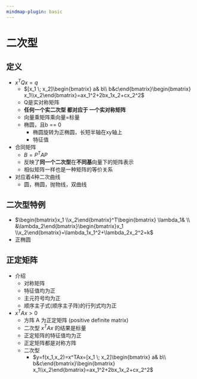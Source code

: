 ```yaml
---
mindmap-plugin: basic
---
```


# 二次型

## 定义
- $x^TQx=q$
	- $[x_1 \; x_2]\begin{bmatrix}  a& b\\  b&c\end{bmatrix}\begin{bmatrix} x_1\\x_2\end{bmatrix}=ax_1^2+2bx_1x_2+cx_2^2$
	- Q是实对称矩阵
	- **任何一个实二次型 都对应于 一个实对称矩阵**
	- 向量乘矩阵乘向量=标量
	- 椭圆，且b == 0
		- 椭圆旋转为正椭圆，长短半轴在xy轴上
		- 特征值
- 合同矩阵
	- $B=P^TAP$
	- 反映了**同一个二次型**在**不同基**向量下的矩阵表示
	- 相似矩阵一样也是一种矩阵的等价关系
- 对应着4种二次曲线
	- 圆，椭圆，抛物线，双曲线

## 二次型特例
- $\begin{bmatrix}x_1 \\x_2\end{bmatrix}^T\begin{bmatrix}  \lambda_1& \\  &\lambda_2\end{bmatrix}\begin{bmatrix}x_1 \\x_2\end{bmatrix}=\lambda_1x_1^2+\lambda_2x_2^2=k$
- 正椭圆

## 正定矩阵
- 介绍
	- 对称矩阵
	- 特征值均为正
	- 主元符号均为正 
	- 顺序主子式(顺序主子阵)的行列式均为正
- $x^TAx > 0$
    - 方阵 A 为正定矩阵 (positive definite matrix)
    - 二次型 $x^TAx$ 的结果是标量
    - 正定矩阵的特征值均为正
    - 正定矩阵都是对称方阵
    - 二次型
        - $y=f(x_1,x_2)=x^TAx=[x_1 \; x_2]\begin{bmatrix}  a& b\\  b&c\end{bmatrix}\begin{bmatrix} x_1\\x_2\end{bmatrix}=ax_1^2+2bx_1x_2+cx_2^2$